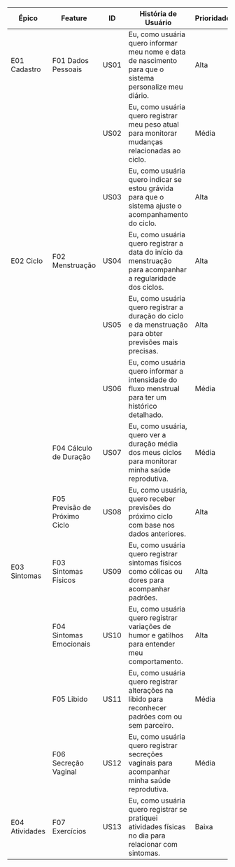 | Épico              | Feature                | ID    | História de Usuário                                                                                      | Prioridade |
|--------------------|------------------------|-------|-----------------------------------------------------------------------------------------------------------|------------|
| E01 Cadastro       | F01 Dados Pessoais     | US01  | Eu, como usuária quero informar meu nome e data de nascimento para que o sistema personalize meu diário. | Alta       |
|                    |                        | US02  | Eu, como usuária quero registrar meu peso atual para monitorar mudanças relacionadas ao ciclo.          | Média      |
|                    |            | US03  | Eu, como usuária quero indicar se estou grávida para que o sistema ajuste o acompanhamento do ciclo.    | Alta       |
| E02 Ciclo          | F02 Menstruação        | US04  | Eu, como usuária quero registrar a data do início da menstruação para acompanhar a regularidade dos ciclos. | Alta    |
|                    |                        | US05  | Eu, como usuária quero registrar a duração do ciclo e da menstruação para obter previsões mais precisas. | Alta       |
|                    |                        | US06  | Eu, como usuária quero informar a intensidade do fluxo menstrual para ter um histórico detalhado.       | Média      |
|                  | F04 Cálculo de Duração  | US07  | Eu, como usuária, quero ver a duração média dos meus ciclos para monitorar minha saúde reprodutiva.        | Média          |
|                  | F05 Previsão de Próximo Ciclo | US08 | Eu, como usuária, quero receber previsões do próximo ciclo com base nos dados anteriores.                  | Alta           |
| E03 Sintomas       | F03 Sintomas Físicos   | US09 | Eu, como usuária quero registrar sintomas físicos como cólicas ou dores para acompanhar padrões.         | Alta       |
|                    | F04 Sintomas Emocionais| US10 | Eu, como usuária quero registrar variações de humor e gatilhos para entender meu comportamento.          | Alta       |
|                    | F05 Libido             | US11  | Eu, como usuária quero registrar alterações na libido para reconhecer padrões com ou sem parceiro.       | Média      |
|                    | F06 Secreção Vaginal   | US12  | Eu, como usuária quero registrar secreções vaginais para acompanhar minha saúde reprodutiva.             | Média      |
| E04 Atividades     | F07 Exercícios         | US13  | Eu, como usuária quero registrar se pratiquei atividades físicas no dia para relacionar com sintomas.    | Baixa      |

